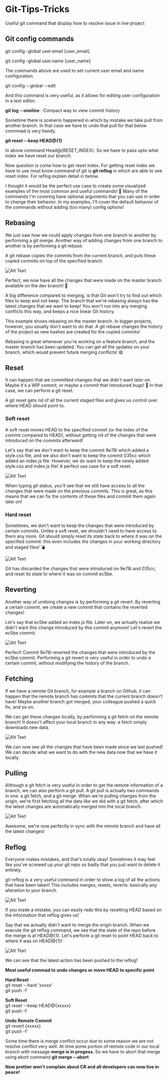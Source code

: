 # Git-Tips-Tricks
Useful git command that display how to resolve issue in live project

## Git config commands
 git config -global user.email [user_email]

 git config -global user.name [user_name]

 The commands above are used to set current user email and name configuration.

 git config --global --edit

 And this command is very useful, as it allows for editing user configuration in a text editor.
 
**git log --oneline** : Compact way to view commit history 

Sometime there is scenerio happened in which by mistake we take pull from another branch. In that case we have to undo that 
pull for that below commnad is very handy.

**git reset --keep HEAD@{1}**

In above command Head@{RESET_INDEX}. So we have to pass upto what index we have reset our branch.

Now question is come how to get reset index. For getting reset index we have to use most know command of git is **git reflog** in which are able to see reset index. For reflog explain detail in below.

I thought it would be the perfect use case to create some visualized examples of the most common and useful commands! 🥳 Many of the commands I'm covering have optional arguments that you can use in order to change their behavior. In my examples, I'll cover the default behavior of the commands without adding (too many) config options!

## Rebasing
We just saw how we could apply changes from one branch to another by performing a git merge. Another way of adding changes from one branch to another is by performing a git rebase.

A git rebase copies the commits from the current branch, and puts these copied commits on top of the specified branch.

![Alt Text](https://res.cloudinary.com/practicaldev/image/fetch/s--EIY4OOcE--/c_limit%2Cf_auto%2Cfl_progressive%2Cq_66%2Cw_880/https://dev-to-uploads.s3.amazonaws.com/i/dwyukhq8yj2xliq4i50e.gif)

Perfect, we now have all the changes that were made on the master branch available on the dev branch! 🎊

A big difference compared to merging, is that Git won't try to find out which files to keep and not keep. The branch that we're rebasing always has the latest changes that we want to keep! You won't run into any merging conflicts this way, and keeps a nice linear Git history.

This example shows rebasing on the master branch. In bigger projects, however, you usually don't want to do that. A git rebase changes the history of the project as new hashes are created for the copied commits!

Rebasing is great whenever you're working on a feature branch, and the master branch has been updated. You can get all the updates on your branch, which would prevent future merging conflicts! 😄

## Reset

It can happen that we committed changes that we didn't want later on. Maybe it's a WIP commit, or maybe a commit that introduced bugs! 🐛 In that case, we can perform a git reset.

A git reset gets rid of all the current staged files and gives us control over where HEAD should point to.

### Soft reset

A soft reset moves HEAD to the specified commit (or the index of the commit compared to HEAD), without getting rid of the changes that were introduced on the commits afterward!

Let's say that we don't want to keep the commit 9e78i which added a style.css file, and we also don't want to keep the commit 035cc which added an index.js file. However, we do want to keep the newly added style.css and index.js file! A perfect use case for a soft reset.

![Alt Text](https://res.cloudinary.com/practicaldev/image/fetch/s---GveiZe---/c_limit%2Cf_auto%2Cfl_progressive%2Cq_66%2Cw_880/https://dev-to-uploads.s3.amazonaws.com/i/je5240aqa5uw9d8j3ibb.gif)

When typing git status, you'll see that we still have access to all the changes that were made on the previous commits. This is great, as this means that we can fix the contents of these files and commit them again later on!

### Hard reset

Sometimes, we don't want to keep the changes that were introduced by certain commits. Unlike a soft reset, we shouldn't need to have access to them any more. Git should simply reset its state back to where it was on the specified commit: this even includes the changes in your working directory and staged files! 💣

![Alt Text](https://res.cloudinary.com/practicaldev/image/fetch/s--GqjwnYkF--/c_limit%2Cf_auto%2Cfl_progressive%2Cq_66%2Cw_880/https://dev-to-uploads.s3.amazonaws.com/i/hlh0kowt3hov1xhcku38.gif)

Git has discarded the changes that were introduced on 9e78i and 035cc, and reset its state to where it was on commit ec5be.

## Reverting

Another way of undoing changes is by performing a git revert. By reverting a certain commit, we create a new commit that contains the reverted changes!

Let's say that ec5be added an index.js file. Later on, we actually realize we didn't want this change introduced by this commit anymore! Let's revert the ec5be commit.

![Alt Text](https://res.cloudinary.com/practicaldev/image/fetch/s--eckmvr2M--/c_limit%2Cf_auto%2Cfl_progressive%2Cq_66%2Cw_880/https://dev-to-uploads.s3.amazonaws.com/i/3kkd2ahn41zixs12xgpf.gif)

Perfect! Commit 9e78i reverted the changes that were introduced by the ec5be commit. Performing a git revert is very useful in order to undo a certain commit, without modifying the history of the branch.

## Fetching

If we have a remote Git branch, for example a branch on Github, it can happen that the remote branch has commits that the current branch doesn't have! Maybe another branch got merged, your colleague pushed a quick fix, and so on.

We can get these changes locally, by performing a git fetch on the remote branch! It doesn't affect your local branch in any way: a fetch simply downloads new data.

![Alt Text](https://res.cloudinary.com/practicaldev/image/fetch/s--38PuARw2--/c_limit%2Cf_auto%2Cfl_progressive%2Cq_66%2Cw_880/https://dev-to-uploads.s3.amazonaws.com/i/bulx1voegfji4vwgndh4.gif)

We can now see all the changes that have been made since we last pushed! We can decide what we want to do with the new data now that we have it locally.

## Pulling

Although a git fetch is very useful in order to get the remote information of a branch, we can also perform a git pull. A git pull is actually two commands in one: a git fetch, and a git merge. When we're pulling changes from the origin, we're first fetching all the data like we did with a git fetch, after which the latest changes are automatically merged into the local branch.

![Alt Text](https://res.cloudinary.com/practicaldev/image/fetch/s---X5AXldj--/c_limit%2Cf_auto%2Cfl_progressive%2Cq_66%2Cw_880/https://dev-to-uploads.s3.amazonaws.com/i/zifpnl1h6a4tk4qdc9sy.gif)

Awesome, we're now perfectly in sync with the remote branch and have all the latest changes! 

## Reflog

Everyone makes mistakes, and that's totally okay! Sometimes it may feel like you've screwed up your git repo so badly that you just want to delete it entirely.

git reflog is a very useful command in order to show a log of all the actions that have been taken! This includes merges, resets, reverts: basically any alteration to your branch.

![Alt Text](https://res.cloudinary.com/practicaldev/image/fetch/s--MMUdOS0P--/c_limit%2Cf_auto%2Cfl_progressive%2Cq_66%2Cw_880/https://dev-to-uploads.s3.amazonaws.com/i/1aqek1py1knwl926ele7.gif)

If you made a mistake, you can easily redo this by resetting HEAD based on the information that reflog gives us!

Say that we actually didn't want to merge the origin branch. When we execute the git reflog command, we see that the state of the repo before the merge is at HEAD@{1}. Let's perform a git reset to point HEAD back to where it was on HEAD@{1}!

![Alt Text](https://res.cloudinary.com/practicaldev/image/fetch/s--A1UMM2AH--/c_limit%2Cf_auto%2Cfl_progressive%2Cq_66%2Cw_880/https://dev-to-uploads.s3.amazonaws.com/i/9z9rhtbw7mrigp0miijz.gif)

We can see that the latest action has been pushed to the reflog!

**Most useful commad to undo changes or move HEAD to specific point**

**Hard Reset**<br/>
 git reset --hard 'xxxxx'<br/>
 git push -f<br/>

**Soft Reset**<br/>
 git reset --keep HEAD@{xxxxx}<br/>
 git push -f<br/>

**Undo Remote Commit**<br/>
 git revert {xxxxx}<br/>
 git push -f<br/>

Some time there is merge conflict occur due to some reason we are not resolve conflict very well. At time some portion of remote code in our local branch with message **merge is in progess**. So we have to abort that merge using abort command
**git merge --abort**

**Now prettier won't complain about CR and all developers can now live in peace!**
